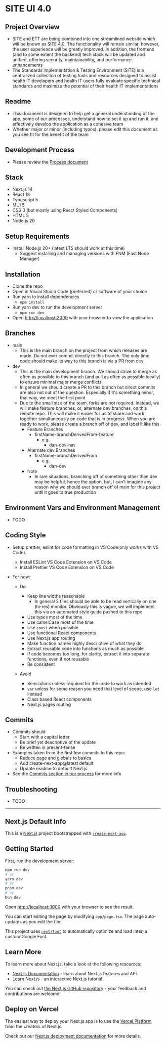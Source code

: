 # SITE UI 4.0

## Project Overview

- SITE and ETT are being combined into one streamlined website which will be known as SITE 4.0. The functionality will remain similar, however, the user experience will be greatly improved. In addition, the frontend (and to some extent the backend) tech stack will be updated and unified, offering security, maintainability, and performance enhancements
- The Standards Implementation & Testing Environment (SITE) is a centralized collection of testing tools and resources designed to assist health IT developers and health IT users fully evaluate specific technical standards and maximize the potential of their health IT implementations

## Readme

- This document is designed to help get a general understanding of the app, some of our processes, understand how to set it up and run it, and effectively develop the application as a cohesive team
- Whether major or minor (including typos), please edit this document as you see fit for the benefit of the team

## Development Process

- Please review the [Process document](https://github.com/onc-healthit/site-ett-docs/blob/main/site-ui-4-process.md)

## Stack

- Next.js 14
- React 18
- Typescript 5
- MUI 5
- CSS 3 (but mostly using React Styled Components)
- HTML 5
- Node.js 20

## Setup Requirements

- Install Node.js 20+ (latest LTS should work at this time)
  - Suggest installing and managing versions with FNM (Fast Node Manager)

## Installation

- Clone the repo
- Open in Visual Studio Code (preferred) or software of your choice
- Run yarn to install dependencies
  - `npm install`
- Run yarn dev to run the development server
  - `npm run dev`
- Open [http://localhost:3000](http://localhost:3000) with your browser to view the application

## Branches

- main
  - This is the main branch on the project from which releases are made. Do not ever commit directly to this branch. The only time code should make its way to this branch is via a PR from dev
- dev
  - This is the main development branch. We should strive to merge as often as possible to this branch (and pull as often as possible locally) to ensure minimal major merge conflicts
  - In general we should create a PR to this branch but direct commits are also not out of the question. Especially if it's something minor, that way, we meet the first point
  - Due to the small size of the team, forks are not required. Instead, we will make feature branches, or, alternate dev branches, on this remote repo. This will make it easier for us to share and work together simultaneously on code that is in progress. When you are ready to work, please create a branch off of dev, and label it like this
    - Feature Branches
      - firstName-branchDerivedFrom-feature
        - e.g.
          - dan-dev-nav
    - Alternate dev Branches
      - firstName-branchDerivedFrom
        - e.g.
          - dan-dev
    - Note
      - In rare situations, branching off of something other than dev may be helpful, hence the option, but, I can't imagine any reason why we should ever branch off of main for this project until it goes to true production

## Environment Vars and Environment Management

- TODO

## Coding Style

- Setup prettier, eslint for code formatting in VS Code(only works with VS Code).
  - Install ESLint VS Code Extension on VS Code
  - Install Prettier VS Code Extension on VS Code
- For now:

  - Do

    - Keep line widths reasonable
      - In general 2 files should be able to be read vertically on one (hi-res) monitor. Obviously this is vague, we will implement this via an automated style guide pushed to this repo
    - Use types most of the time
    - Use camelCase most of the time
    - Use `const` when possible
    - Use functional React components
    - Use Next.js app routing
    - Make function names highly descriptive of what they do
    - Extract reusable code into functions as much as possible
    - If code becomes too long, for clarity, extract it into separate functions, even if not reusable
    - Be consistent

  - Avoid
    - Semicolons unless required for the code to work as intended
    - `var` unless for some reason you need that level of scope, use `let` instead
    - Class based React components
    - Next.js pages routing

## Commits

- Commits should
  - Start with a capital letter
  - Be brief yet descriptive of the update
  - Be written in present-tense
- Examples taken from the first few commits to this repo:
  - Reduce page and globals to basics
  - Add create-next-app@latest default
  - Update readme to default Next.js
- See the [Commits section in our process](https://github.com/onc-healthit/site-ett-docs/blob/main/site-ui-4-process.md#commits) for more info

## Troubleshooting

- TODO

---

## Next.js Default Info

This is a [Next.js](https://nextjs.org/) project bootstrapped with [`create-next-app`](https://github.com/vercel/next.js/tree/canary/packages/create-next-app).

## Getting Started

First, run the development server:

```bash
npm run dev
# or
yarn dev
# or
pnpm dev
# or
bun dev
```

Open [http://localhost:3000](http://localhost:3000) with your browser to see the result.

You can start editing the page by modifying `app/page.tsx`. The page auto-updates as you edit the file.

This project uses [`next/font`](https://nextjs.org/docs/basic-features/font-optimization) to automatically optimize and load Inter, a custom Google Font.

## Learn More

To learn more about Next.js, take a look at the following resources:

- [Next.js Documentation](https://nextjs.org/docs) - learn about Next.js features and API.
- [Learn Next.js](https://nextjs.org/learn) - an interactive Next.js tutorial.

You can check out [the Next.js GitHub repository](https://github.com/vercel/next.js/) - your feedback and contributions are welcome!

## Deploy on Vercel

The easiest way to deploy your Next.js app is to use the [Vercel Platform](https://vercel.com/new?utm_medium=default-template&filter=next.js&utm_source=create-next-app&utm_campaign=create-next-app-readme) from the creators of Next.js.

Check out our [Next.js deployment documentation](https://nextjs.org/docs/deployment) for more details.
